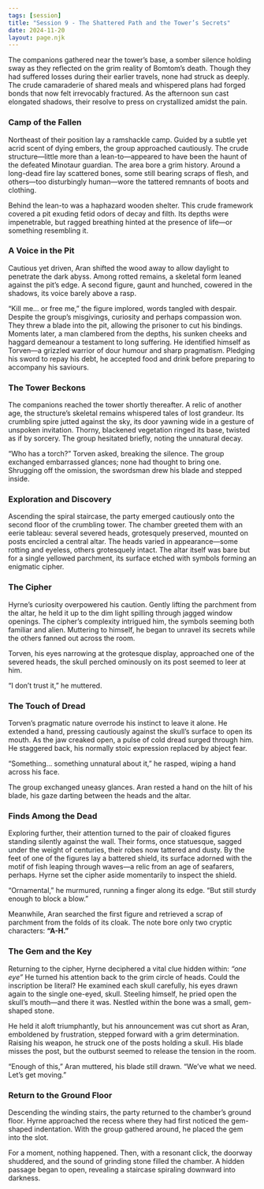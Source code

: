 ```yaml
---
tags: [session]
title: "Session 9 - The Shattered Path and the Tower’s Secrets"
date: 2024-11-20
layout: page.njk
---
```

The companions gathered near the tower’s base, a somber silence holding sway as they reflected on the grim reality of Bomtom’s death. Though they had suffered losses during their earlier travels, none had struck as deeply. The crude camaraderie of shared meals and whispered plans had forged bonds that now felt irrevocably fractured. As the afternoon sun cast elongated shadows, their resolve to press on crystallized amidst the pain.

### Camp of the Fallen

Northeast of their position lay a ramshackle camp. Guided by a subtle yet acrid scent of dying embers, the group approached cautiously. The crude structure—little more than a lean-to—appeared to have been the haunt of the defeated Minotaur guardian. The area bore a grim history. Around a long-dead fire lay scattered bones, some still bearing scraps of flesh, and others—too disturbingly human—wore the tattered remnants of boots and clothing.

Behind the lean-to was a haphazard wooden shelter. This crude framework covered a pit exuding fetid odors of decay and filth. Its depths were impenetrable, but ragged breathing hinted at the presence of life—or something resembling it.

### A Voice in the Pit

Cautious yet driven, Aran shifted the wood away to allow daylight to penetrate the dark abyss. Among rotted remains, a skeletal form leaned against the pit’s edge. A second figure, gaunt and hunched, cowered in the shadows, its voice barely above a rasp.

“Kill me… or free me,” the figure implored, words tangled with despair. Despite the group’s misgivings, curiosity and perhaps compassion won. They threw a blade into the pit, allowing the prisoner to cut his bindings. Moments later, a man clambered from the depths, his sunken cheeks and haggard demeanour a testament to long suffering. He identified himself as Torven—a grizzled warrior of dour humour and sharp pragmatism. Pledging his sword to repay his debt, he accepted food and drink before preparing to accompany his saviours.

### The Tower Beckons

The companions reached the tower shortly thereafter. A relic of another age, the structure’s skeletal remains whispered tales of lost grandeur. Its crumbling spire jutted against the sky, its door yawning wide in a gesture of unspoken invitation. Thorny, blackened vegetation ringed its base, twisted as if by sorcery. The group hesitated briefly, noting the unnatural decay.

“Who has a torch?” Torven asked, breaking the silence. The group exchanged embarrassed glances; none had thought to bring one. Shrugging off the omission, the swordsman drew his blade and stepped inside.

### Exploration and Discovery

Ascending the spiral staircase, the party emerged cautiously onto the second floor of the crumbling tower. The chamber greeted them with an eerie tableau: several severed heads, grotesquely preserved, mounted on posts encircled a central altar. The heads varied in appearance—some rotting and eyeless, others grotesquely intact. The altar itself was bare but for a single yellowed parchment, its surface etched with symbols forming an enigmatic cipher.

### The Cipher

Hyrne’s curiosity overpowered his caution. Gently lifting the parchment from the altar, he held it up to the dim light spilling through jagged window openings. The cipher’s complexity intrigued him, the symbols seeming both familiar and alien. Muttering to himself, he began to unravel its secrets while the others fanned out across the room.

Torven, his eyes narrowing at the grotesque display, approached one of the severed heads, the skull perched ominously on its post seemed to leer at him.

“I don’t trust it,” he muttered.

### The Touch of Dread

Torven’s pragmatic nature overrode his instinct to leave it alone. He extended a hand, pressing cautiously against the skull’s surface to open its mouth. As the jaw creaked open, a pulse of cold dread surged through him. He staggered back, his normally stoic expression replaced by abject fear.

“Something… something unnatural about it,” he rasped, wiping a hand across his face.

The group exchanged uneasy glances. Aran rested a hand on the hilt of his blade, his gaze darting between the heads and the altar.

### Finds Among the Dead

Exploring further, their attention turned to the pair of cloaked figures standing silently against the wall. Their forms, once statuesque, sagged under the weight of centuries, their robes now tattered and dusty. By the feet of one of the figures lay a battered shield, its surface adorned with the motif of fish leaping through waves—a relic from an age of seafarers, perhaps. Hyrne set the cipher aside momentarily to inspect the shield.

“Ornamental,” he murmured, running a finger along its edge. “But still sturdy enough to block a blow.”

Meanwhile, Aran searched the first figure and retrieved a scrap of parchment from the folds of its cloak. The note bore only two cryptic characters: **“A-H.”**

### The Gem and the Key

Returning to the cipher, Hyrne deciphered a vital clue hidden within: _“one eye”_ He turned his attention back to the grim circle of heads. Could the inscription be literal? He examined each skull carefully, his eyes drawn again to the single one-eyed, skull. Steeling himself, he pried open the skull’s mouth—and there it was. Nestled within the bone was a small, gem-shaped stone.

He held it aloft triumphantly, but his announcement was cut short as Aran, emboldened by frustration, stepped forward with a grim determination. Raising his weapon, he struck one of the posts holding a skull. His blade misses the post, but the outburst seemed to release the tension in the room.

“Enough of this,” Aran muttered, his blade still drawn. “We’ve what we need. Let’s get moving.”

### Return to the Ground Floor

Descending the winding stairs, the party returned to the chamber’s ground floor. Hyrne approached the recess where they had first noticed the gem-shaped indentation. With the group gathered around, he placed the gem into the slot.

For a moment, nothing happened. Then, with a resonant click, the doorway shuddered, and the sound of grinding stone filled the chamber. A hidden passage began to open, revealing a staircase spiraling downward into darkness.
